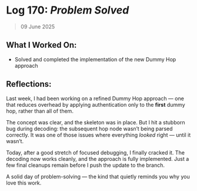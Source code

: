 # Log 170: _Problem Solved_

> 09 June 2025

## What I Worked On:

- Solved and completed the implementation of the new Dummy Hop approach

## Reflections:

Last week, I had been working on a refined Dummy Hop approach — one that reduces
overhead by applying authentication only to the **first** dummy hop, rather than
all of them.

The concept was clear, and the skeleton was in place. But I hit a stubborn bug
during decoding: the subsequent hop node wasn’t being parsed correctly. It was
one of those issues where everything _looked_ right — until it wasn’t.

Today, after a good stretch of focused debugging, I finally cracked it. The
decoding now works cleanly, and the approach is fully implemented. Just a few
final cleanups remain before I push the update to the branch.

A solid day of problem-solving — the kind that quietly reminds you why you love
this work.
